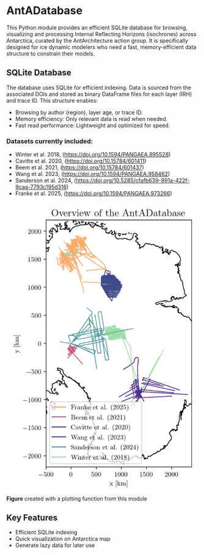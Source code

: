 # AntADatabase

This Python module provides an efficient SQLite database for browsing, visualizing and processing Internal Reflecting Horizons (isochrones) across Antarctica, curated by the AntArchitecture action group. It is specifically designed for ice dynamic modelers who need a fast, memory-efficient data structure to constrain their models.

## SQLite Database


The database uses SQLite for efficient indexing. Data is sourced from the associated DOIs and stored as binary DataFrame files for each layer (IRH) and trace ID. This structure enables:
- Browsing by author (region), layer age, or trace ID.
- Memory efficiency: Only relevant data is read when needed.
- Fast read performance: Lightweight and optimized for speed.

### Datasets currently included:
- Winter et al. 2018, (https://doi.org/10.1594/PANGAEA.895528)
- Cavitte et al. 2020, (https://doi.org/10.15784/601411)
- Beem et al. 2021, (https://doi.org/10.15784/601437)
- Wang et al. 2023, (https://doi.org/10.1594/PANGAEA.958462)
- Sanderson et al. 2024, (https://doi.org/10.5285/cfafb639-991a-422f-9caa-7793c195d316)
- Franke et al. 2025, (https://doi.org/10.1594/PANGAEA.973266)

![alt text](figures/all_data.png)
**Figure** created with a plotting function from this module

## Key Features
- Efficient SQLite indexing
- Quick visualization on Antarctica map
- Generate lazy data for later use

```{tableofcontents}
```
